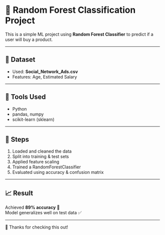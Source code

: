 # 🌳 Random Forest Classification Project

This is a simple ML project using **Random Forest Classifier** to predict if a user will buy a product.

---

## 📄 Dataset
- Used: **Social_Network_Ads.csv**
- Features: Age, Estimated Salary


---

## 🔧 Tools Used
- Python
- pandas, numpy
- scikit-learn (sklearn)

---

## 🚀 Steps
1. Loaded and cleaned the data
2. Split into training & test sets
3. Applied feature scaling
4. Trained a RandomForestClassifier
5. Evaluated using accuracy & confusion matrix

---

## 📈 Result
Achieved **89% accuracy** 🧠  
Model generalizes well on test data ✅

---

🙌 Thanks for checking this out!
